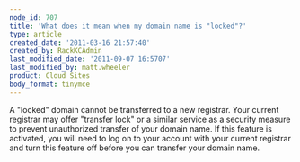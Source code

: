 ```yaml
---
node_id: 707
title: 'What does it mean when my domain name is "locked"?'
type: article
created_date: '2011-03-16 21:57:40'
created_by: RackKCAdmin
last_modified_date: '2011-09-07 16:5707'
last_modified_by: matt.wheeler
product: Cloud Sites
body_format: tinymce
---
```


A "locked" domain cannot be transferred to a new registrar. Your current
registrar may offer "transfer lock" or a similar service as a security
measure to prevent unauthorized transfer of your domain name. If this
feature is activated, you will need to log on to your account with your
current registrar and turn this feature off before you can transfer your
domain name.

